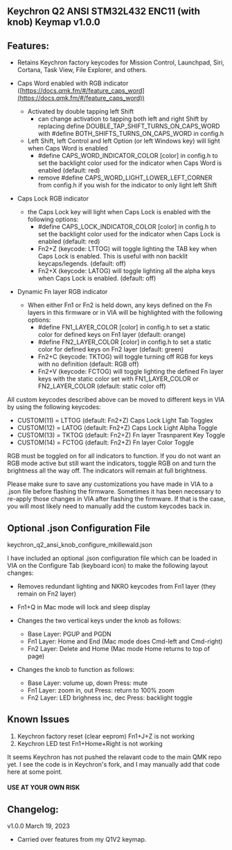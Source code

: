## Keychron Q2 ANSI STM32L432 ENC11 (with knob) Keymap v1.0.0

## Features:
- Retains Keychron factory keycodes for Mission Control, Launchpad, Siri, Cortana, Task View, File Explorer, and others. 

- Caps Word enabled with RGB indicator ([https://docs.qmk.fm/#/feature_caps_word](https://docs.qmk.fm/#/feature_caps_word))
    - Activated by double tapping left Shift
        - can change activation to tapping both left and right Shift by replacing define DOUBLE_TAP_SHIFT_TURNS_ON_CAPS_WORD with #define BOTH_SHIFTS_TURNS_ON_CAPS_WORD in config.h
    - Left Shift, left Control and left Option (or left Windows key) will light when Caps Word is enabled
        - #define CAPS_WORD_INDICATOR_COLOR [color] in config.h to set the backlight color used for the indicator when Caps Word is enabled (default: red)
        - remove #define CAPS_WORD_LIGHT_LOWER_LEFT_CORNER from config.h if you wish for the indicator to only light left Shift

- Caps Lock RGB indicator
    - the Caps Lock key will light when Caps Lock is enabled with the following options:
        - #define CAPS_LOCK_INDICATOR_COLOR [color] in config.h to set the backlight color used for the indicator when Caps Lock is enabled (default: red)
        - Fn2+Z (keycode: LTTOG) will toggle lighting the TAB key when Caps Lock is enabled. This is useful with non backlit keycaps/legends. (default: off)
        - Fn2+X (keycode: LATOG) will toggle lighting all the alpha keys when Caps Lock is enabled. (default: off)

- Dynamic Fn layer RGB indicator
    - When either Fn1 or Fn2 is held down, any keys defined on the Fn layers in this firmware or in VIA will be highlighted with the following options:
        - #define FN1_LAYER_COLOR [color] in config.h to set a static color for defined keys on Fn1 layer (default: orange)
        - #define FN2_LAYER_COLOR [color] in config.h to set a static color for defined keys on Fn2 layer (default: green)
        - Fn2+C (keycode: TKTOG) will toggle turning off RGB for keys with no definition (default: RGB off)
        - Fn2+V (keycode: FCTOG) will toggle lighting the defined Fn layer keys with the static color set with FN1_LAYER_COLOR or FN2_LAYER_COLOR (default: static color off)

All custom keycodes described above can be moved to different keys in VIA by using the following keycodes:
- CUSTOM(11) = LTTOG (default: Fn2+Z) Caps Lock Light Tab Togglex
- CUSTOM(12) = LATOG (default: Fn2+Z) Caps Lock Light Alpha Toggle
- CUSTOM(13) = TKTOG (default: Fn2+Z) Fn layer Trasnparent Key Toggle
- CUSTOM(14) = FCTOG (default: Fn2+Z) Fn layer Color Toggle

RGB must be toggled on for all indicators to function. If you do not want an RGB mode active but still want the indicators, toggle RGB on and turn the brightness all the way off. The indicators will remain at full brightness.

Please make sure to save any customizations you have made in VIA to a .json file before flashing the firmware. Sometimes it has been necessary to re-apply those changes in VIA after flashing the firmware. If that is the case, you will most likely need to manually add the custom keycodes back in.

## Optional .json Configuration File

keychron_q2_ansi_knob_configure_mkillewald.json

I have included an optional .json configuration file which can be loaded in VIA on the Configure Tab (keyboard icon) to make the following layout changes:

- Removes redundant lighting and NKRO keycodes from Fn1 layer (they remain on Fn2 layer)

- Fn1+Q in Mac mode will lock and sleep display

- Changes the two vertical keys under the knob as follows:
    - Base Layer: PGUP and PGDN
    - Fn1 Layer: Home and End (Mac mode does Cmd-left and Cmd-right)
    - Fn2 Layer: Delete and Home (Mac mode Home returns to top of page)

- Changes the knob to function as follows:
    - Base Layer: volume up, down Press: mute
    - Fn1 Layer:  zoom in, out Press: return to 100% zoom
    - Fn2 Layer:  LED brighness inc, dec Press: backlight toggle
    
## Known Issues

1. Keychron factory reset (clear eeprom) Fn1+J+Z is not working 
2. Keychron LED test Fn1+Home+Right is not working

It seems Keychron has not pushed the relavant code to the main QMK repo yet. I see the code is in Keychron's fork, and I may manually add that code here at some point.
 

#### USE AT YOUR OWN RISK

## Changelog:

v1.0.0  March 19, 2023 
- Carried over features from my Q1V2 keymap.

 